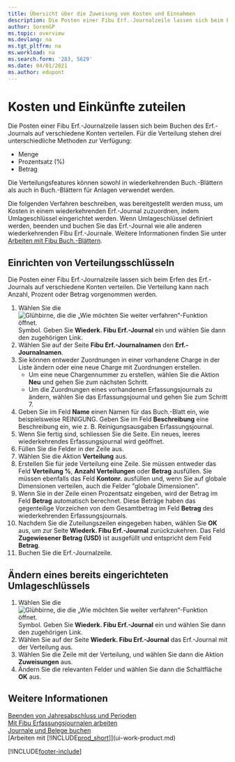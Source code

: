 ```yaml
---
title: Übersicht über die Zuweisung von Kosten und Einnahmen
description: Die Posten einer Fibu Erf.-Journalzeile lassen sich beim Erfen des Erf.-Journals auf verschiedene Konten verteilen.
author: SorenGP
ms.topic: overview
ms.devlang: na
ms.tgt_pltfrm: na
ms.workload: na
ms.search.form: '283, 5629'
ms.date: 04/01/2021
ms.author: edupont
---
```

# <a name="allocate-costs-and-income"></a><a name="allocate-costs-and-income"></a><a name="allocate-costs-and-income"></a>Kosten und Einkünfte zuteilen

Die Posten einer Fibu Erf.-Journalzeile lassen sich beim Buchen des Erf.-Journals auf verschiedene Konten verteilen. Für die Verteilung stehen drei unterschiedliche Methoden zur Verfügung:

* Menge
* Prozentsatz (%)
* Betrag

Die Verteilungsfeatures können sowohl in wiederkehrenden Buch.-Blättern als auch in Buch.-Blättern für Anlagen verwendet werden.
<!--You can also distribute the cost or revenue of a line to an intercompany partner when you post a sales or purchase document. When you post the document, a line will be posted in your general journal, and a corresponding line will be created in the intercompany outbox.-->

Die folgenden Verfahren beschreiben, was bereitgestellt werden muss, um Kosten in einem wiederkehrenden Erf.-Journal zuzuordnen, indem Umlageschlüssel eingerichtet werden. Wenn Umlageschlüssel definiert werden, beenden und buchen Sie das Erf.-Journal wie alle anderen wiederkehrenden Fibu Erf.-Journale. Weitere Informationen finden Sie unter [Arbeiten mit Fibu Buch.-Blättern](ui-work-general-journals.md).

## <a name="to-set-up-allocation-keys"></a><a name="to-set-up-allocation-keys"></a><a name="to-set-up-allocation-keys"></a>Einrichten von Verteilungsschlüsseln

Die Posten einer Fibu Erf.-Journalzeile lassen sich beim Erfen des Erf.-Journals auf verschiedene Konten verteilen. Die Verteilung kann nach Anzahl, Prozent oder Betrag vorgenommen werden.  

1. Wählen Sie die ![Glühbirne, die die „Wie möchten Sie weiter verfahren“-Funktion öffnet.](media/ui-search/search_small.png "Tell me-Funktion") Symbol. Geben Sie **Wiederk. Fibu Erf.-Journal** ein und wählen Sie dann den zugehörigen Link.
2. Wählen Sie auf der Seite **Fibu Erf.-Journalnamen** den **Erf.-Journalnamen**.
3. Sie können entweder Zuordnungen in einer vorhandene Charge in der Liste ändern oder eine neue Charge mit Zuordnungen erstellen.
   * Um eine neue Chargennummer zu erstellen, wählen Sie die Aktion **Neu** und gehen Sie zum nächsten Schritt.
   * Um die Zuordnungen eines vorhandenen Erfassungsjournals zu ändern, wählen Sie das Erfassungsjournal und gehen Sie zum Schritt 7.    
4. Geben Sie im Feld **Name** einen Namen für das Buch.-Blatt ein, wie beispielsweise REINIGUNG. Geben Sie im Feld **Beschreibung** eine Beschreibung ein, wie z. B. Reinigungsausgaben Erfassungsjournal.
5. Wenn Sie fertig sind, schliessen Sie die Seite. Ein neues, leeres wiederkehrendes Erfassungsjournal wird geöffnet.
6. Füllen Sie die Felder in der Zeile aus.
7. Wählen Sie die Aktion **Verteilung** aus.
8. Erstellen Sie für jede Verteilung eine Zeile. Sie müssen entweder das Feld **Verteilung %**, **Anzahl Verteilungen** oder **Betrag** ausfüllen. Sie müssen ebenfalls das Feld **Kontonr.** ausfüllen und, wenn Sie auf globale Dimensionen verteilen, auch die Felder "globale Dimensionen".
9. Wenn Sie in der Zeile einen Prozentsatz eingeben, wird der Betrag im Feld **Betrag** automatisch berechnet. Diese Beträge haben das gegenteilige Vorzeichen von dem Gesamtbetrag im Feld **Betrag** des wiederkehrenden Erfassungsjournals.
10. Nachdem Sie die Zuteilungszeilen eingegeben haben, wählen Sie **OK** aus, um zur Seite **Wiederk. Fibu Erf.-Journal** zurückzukehren. Das Feld **Zugewiesener Betrag (USD)** ist ausgefüllt und entspricht dem Feld **Betrag**.
11. Buchen Sie die Erf.-Journalzeile.

## <a name="to-change-an-allocation-key-that-has-already-been-set-up"></a><a name="to-change-an-allocation-key-that-has-already-been-set-up"></a><a name="to-change-an-allocation-key-that-has-already-been-set-up"></a>Ändern eines bereits eingerichteten Umlageschlüssels
1. Wählen Sie die ![Glühbirne, die die „Wie möchten Sie weiter verfahren“-Funktion öffnet.](media/ui-search/search_small.png "Tell me-Funktion") Symbol. Geben Sie **Wiederk. Fibu Erf.-Journal** ein und wählen Sie dann den zugehörigen Link.
2. Wählen Sie auf der Seite **Wiederk. Fibu Erf.-Journal** das Erf.-Journal mit der Verteilung aus.
3. Wählen Sie die Zeile mit der Verteilung, und wählen Sie dann die Aktion **Zuweisungen** aus.
4. Ändern Sie die relevanten Felder und wählen Sie dann die Schaltfläche **OK** aus.

## <a name="see-also"></a><a name="see-also"></a><a name="see-also"></a>Weitere Informationen
[Beenden von Jahresabschluss und Perioden](year-close-years-periods.md)  
[Mit Fibu Erfassungsjournalen arbeiten](ui-work-general-journals.md)    
[Journale und Belege buchen](ui-post-documents-journals.md)    
[Arbeiten mit [!INCLUDE[prod_short](includes/prod_short.md)]](ui-work-product.md)


[!INCLUDE[footer-include](includes/footer-banner.md)]
